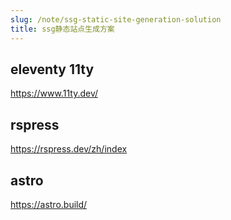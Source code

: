 ```yaml
---
slug: /note/ssg-static-site-generation-solution
title: ssg静态站点生成方案
---
```

## eleventy 11ty
https://www.11ty.dev/

## rspress
https://rspress.dev/zh/index

## astro
https://astro.build/

